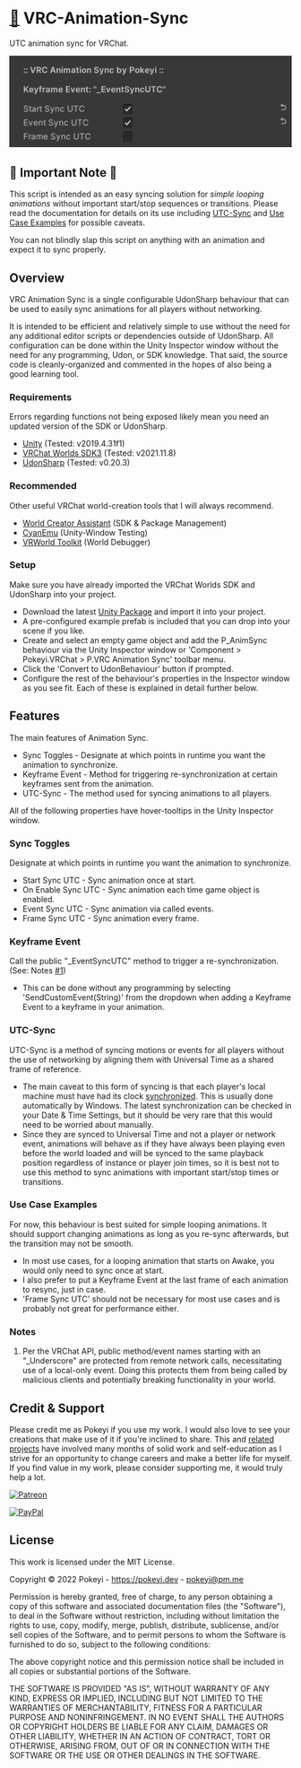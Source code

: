 # [💾](https://github.com/Pokeyi/VRC-Animation-Sync/blob/main/P_AnimSync.cs) VRC-Animation-Sync <!-- [![Downloads](https://img.shields.io/github/downloads/Pokeyi/VRC-Animation-Sync/total?label=Downloads&logo=github)](https://github.com/Pokeyi/VRC-Animation-Sync/releases) -->
 UTC animation sync for VRChat. 
 
![Anim Sync Image](P_AnimSync.png)

## 🛑 Important Note 🛑
This script is intended as an easy syncing solution for *simple looping animations* without important start/stop sequences or transitions. Please read the documentation for details on its use including [UTC-Sync](https://github.com/Pokeyi/VRC-Animation-Sync#utc-sync) and [Use Case Examples](https://github.com/Pokeyi/VRC-Animation-Sync#use-case-examples) for possible caveats.

You can not blindly slap this script on anything with an animation and expect it to sync properly.

## Overview
VRC Animation Sync is a single configurable UdonSharp behaviour that can be used to easily sync animations for all players without networking.

It is intended to be efficient and relatively simple to use without the need for any additional editor scripts or dependencies outside of UdonSharp. All configuration can be done within the Unity Inspector window without the need for any programming, Udon, or SDK knowledge. That said, the source code is cleanly-organized and commented in the hopes of also being a good learning tool.

### Requirements
Errors regarding functions not being exposed likely mean you need an updated version of the SDK or UdonSharp.
- [Unity](https://docs.vrchat.com/docs/current-unity-version) (Tested: v2019.4.31f1)
- [VRChat Worlds SDK3](https://vrchat.com/home/download) (Tested: v2021.11.8)
- [UdonSharp](https://github.com/MerlinVR/UdonSharp) (Tested: v0.20.3)

### Recommended
Other useful VRChat world-creation tools that I will always recommend.
- [World Creator Assistant](https://github.com/Varneon/WorldCreatorAssistant) (SDK & Package Management)
- [CyanEmu](https://github.com/CyanLaser/CyanEmu) (Unity-Window Testing)
- [VRWorld Toolkit](https://github.com/oneVR/VRWorldToolkit) (World Debugger)

### Setup
Make sure you have already imported the VRChat Worlds SDK and UdonSharp into your project.
- Download the latest [Unity Package](https://github.com/Pokeyi/VRC-Animation-Sync/releases) and import it into your project.
- A pre-configured example prefab is included that you can drop into your scene if you like.
- Create and select an empty game object and add the P_AnimSync behaviour via the Unity Inspector window or 'Component > Pokeyi.VRChat > P.VRC Animation Sync' toolbar menu.
- Click the 'Convert to UdonBehaviour' button if prompted.
- Configure the rest of the behaviour's properties in the Inspector window as you see fit. Each of these is explained in detail further below.

## Features
The main features of Animation Sync.
- Sync Toggles - Designate at which points in runtime you want the animation to synchronize.
- Keyframe Event - Method for triggering re-synchronization at certain keyframes sent from the animation.
- UTC-Sync - The method used for syncing animations to all players.

All of the following properties have hover-tooltips in the Unity Inspector window.

### Sync Toggles
Designate at which points in runtime you want the animation to synchronize.
- Start Sync UTC - Sync animation once at start.
- On Enable Sync UTC - Sync animation each time game object is enabled.
- Event Sync UTC - Sync animation via called events.
- Frame Sync UTC - Sync animation every frame.

### Keyframe Event
Call the public "\_EventSyncUTC" method to trigger a re-synchronization. (See: Notes [#1](#notes))
- This can be done without any programming by selecting 'SendCustomEvent(String)' from the dropdown when adding a Keyframe Event to a keyframe in your animation.

### UTC-Sync
UTC-Sync is a method of syncing motions or events for all players without the use of networking by aligning them with Universal Time as a shared frame of reference.
- The main caveat to this form of syncing is that each player's local machine must have had its clock [synchronized](https://youtu.be/VZBxG6v0gYQ). This is usually done automatically by Windows. The latest synchronization can be checked in your Date & Time Settings, but it should be very rare that this would need to be worried about manually.
- Since they are synced to Universal Time and not a player or network event, animations will behave as if they have always been playing even before the world loaded and will be synced to the same playback position regardless of instance or player join times, so it is best not to use this method to sync animations with important start/stop times or transitions.

### Use Case Examples
For now, this behaviour is best suited for simple looping animations. It should support changing animations as long as you re-sync afterwards, but the transition may not be smooth.
- In most use cases, for a looping animation that starts on Awake, you would only need to sync once at start.
- I also prefer to put a Keyframe Event at the last frame of each animation to resync, just in case.
- 'Frame Sync UTC' should not be necessary for most use cases and is probably not great for performance either.

### Notes
1. Per the VRChat API, public method/event names starting with an "\_Underscore" are protected from remote network calls, necessitating use of a local-only event. Doing this protects them from being called by malicious clients and potentially breaking functionality in your world.

## Credit & Support
Please credit me as Pokeyi if you use my work. I would also love to see your creations that make use of it if you're inclined to share. This and [related projects](https://github.com/Pokeyi/pokeyi.github.io#my-projects) have involved many months of solid work and self-education as I strive for an opportunity to change careers and make a better life for myself. If you find value in my work, please consider supporting me, it would truly help a lot.

[![Patreon](https://img.shields.io/badge/Patreon-Support-red?logo=patreon)](https://patreon.com/pokeyi)

[![PayPal](https://img.shields.io/badge/PayPal-Donate-blue?logo=paypal)](https://www.paypal.com/donate?hosted_button_id=XFBLJ5GNSLGRC)

## License
This work is licensed under the MIT License.

Copyright © 2022 Pokeyi - https://pokeyi.dev - [pokeyi@pm.me](mailto:pokeyi@pm.me)

Permission is hereby granted, free of charge, to any person obtaining a copy
of this software and associated documentation files (the "Software"), to deal
in the Software without restriction, including without limitation the rights
to use, copy, modify, merge, publish, distribute, sublicense, and/or sell
copies of the Software, and to permit persons to whom the Software is
furnished to do so, subject to the following conditions:

The above copyright notice and this permission notice shall be included in all
copies or substantial portions of the Software.

THE SOFTWARE IS PROVIDED "AS IS", WITHOUT WARRANTY OF ANY KIND, EXPRESS OR
IMPLIED, INCLUDING BUT NOT LIMITED TO THE WARRANTIES OF MERCHANTABILITY,
FITNESS FOR A PARTICULAR PURPOSE AND NONINFRINGEMENT. IN NO EVENT SHALL THE
AUTHORS OR COPYRIGHT HOLDERS BE LIABLE FOR ANY CLAIM, DAMAGES OR OTHER
LIABILITY, WHETHER IN AN ACTION OF CONTRACT, TORT OR OTHERWISE, ARISING FROM,
OUT OF OR IN CONNECTION WITH THE SOFTWARE OR THE USE OR OTHER DEALINGS IN THE
SOFTWARE.
